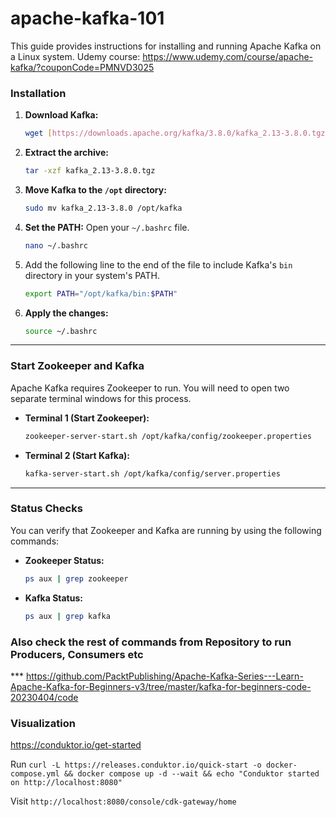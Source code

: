 # apache-kafka-101

This guide provides instructions for installing and running Apache Kafka on a Linux system.
Udemy course: https://www.udemy.com/course/apache-kafka/?couponCode=PMNVD3025

### Installation

1.  **Download Kafka:**
    ```sh
    wget [https://downloads.apache.org/kafka/3.8.0/kafka_2.13-3.8.0.tgz](https://downloads.apache.org/kafka/3.8.0/kafka_2.13-3.8.0.tgz)
    ```
2.  **Extract the archive:**
    ```sh
    tar -xzf kafka_2.13-3.8.0.tgz
    ```
3.  **Move Kafka to the `/opt` directory:**
    ```sh
    sudo mv kafka_2.13-3.8.0 /opt/kafka
    ```
4.  **Set the PATH:**
    Open your `~/.bashrc` file.
    ```sh
    nano ~/.bashrc
    ```
5.  Add the following line to the end of the file to include Kafka's `bin` directory in your system's PATH.
    ```sh
    export PATH="/opt/kafka/bin:$PATH"
    ```
6.  **Apply the changes:**
    ```sh
    source ~/.bashrc
    ```

---

### Start Zookeeper and Kafka

Apache Kafka requires Zookeeper to run. You will need to open two separate terminal windows for this process.

* **Terminal 1 (Start Zookeeper):**
    ```sh
    zookeeper-server-start.sh /opt/kafka/config/zookeeper.properties
    ```
* **Terminal 2 (Start Kafka):**
    ```sh
    kafka-server-start.sh /opt/kafka/config/server.properties
    ```

---

### Status Checks

You can verify that Zookeeper and Kafka are running by using the following commands:

* **Zookeeper Status:**
    ```sh
    ps aux | grep zookeeper
    ```
* **Kafka Status:**
    ```sh
    ps aux | grep kafka
    ```

### Also check the rest of commands from Repository to run Producers, Consumers etc



*** https://github.com/PacktPublishing/Apache-Kafka-Series---Learn-Apache-Kafka-for-Beginners-v3/tree/master/kafka-for-beginners-code-20230404/code


### Visualization
https://conduktor.io/get-started


Run 
```curl -L https://releases.conduktor.io/quick-start -o docker-compose.yml && docker compose up -d --wait && echo "Conduktor started on http://localhost:8080"```


Visit 
```http://localhost:8080/console/cdk-gateway/home```